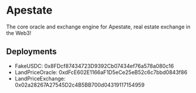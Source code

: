 # Apestate

The core oracle and exchange engine for Apestate, real estate exchange in the Web3!

## Deployments

* FakeUSDC: 0x8FDcf87434723D9392Cb07434ef76a578a080c16
* LandPriceOracle: 0xdFcE602E1166aF1D5eCe25eB52c6c7bbd0843f86
* LandPriceExchange: 0x02a28267A27545D2c4B5BB700d04319117154959
